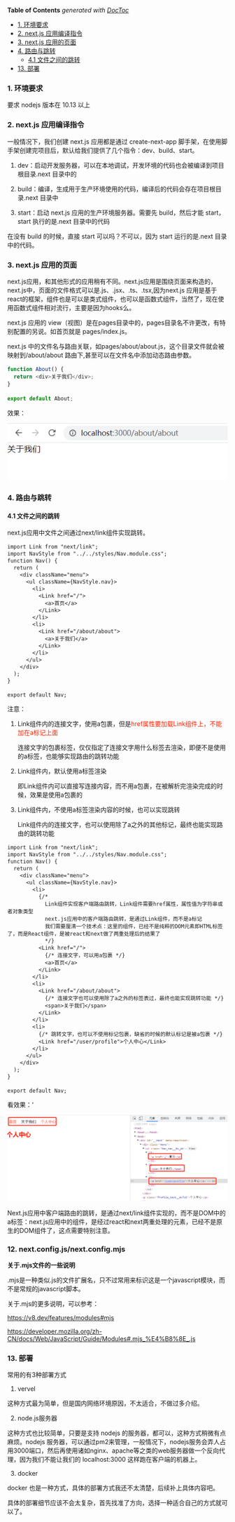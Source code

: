 <!-- START doctoc generated TOC please keep comment here to allow auto update -->
<!-- DON'T EDIT THIS SECTION, INSTEAD RE-RUN doctoc TO UPDATE -->
**Table of Contents**  *generated with [DocToc](https://github.com/thlorenz/doctoc)*

- [1. 环境要求](#1-%E7%8E%AF%E5%A2%83%E8%A6%81%E6%B1%82)
- [2. next.js 应用编译指令](#2-nextjs-%E5%BA%94%E7%94%A8%E7%BC%96%E8%AF%91%E6%8C%87%E4%BB%A4)
- [3. next.js 应用的页面](#3-nextjs-%E5%BA%94%E7%94%A8%E7%9A%84%E9%A1%B5%E9%9D%A2)
- [4. 路由与跳转](#4-%E8%B7%AF%E7%94%B1%E4%B8%8E%E8%B7%B3%E8%BD%AC)
  - [4.1 文件之间的跳转](#41-%E6%96%87%E4%BB%B6%E4%B9%8B%E9%97%B4%E7%9A%84%E8%B7%B3%E8%BD%AC)
- [13. 部署](#13-%E9%83%A8%E7%BD%B2)

<!-- END doctoc generated TOC please keep comment here to allow auto update -->

### 1. 环境要求

要求 nodejs 版本在 10.13 以上

### 2. next.js 应用编译指令

一般情况下，我们创建 next.js 应用都是通过 create-next-app 脚手架，在使用脚手架创建完项目后，默认给我们提供了几个指令：dev、build、start。

1. dev：启动开发服务器，可以在本地调试，开发环境的代码也会被编译到项目根目录.next 目录中的

2. build：编译，生成用于生产环境使用的代码，编译后的代码会存在项目根目录.next 目录中

3. start：启动 next.js 应用的生产环境服务器。需要先 build，然后才能 start，start 执行的是.next 目录中的代码

在没有 build 的时候，直接 start 可以吗？不可以，因为 start 运行的是.next 目录中的代码。

### 3. next.js 应用的页面

next.js应用，和其他形式的应用稍有不同。next.js应用是围绕页面来构造的，next.js中，页面的文件格式可以是.js、.jsx、.ts、.tsx,因为next.js 应用是基于react的框架，组件也是可以是类式组件，也可以是函数式组件，当然了，现在使用函数式组件相对流行，主要是因为hooks么。

next.js 应用的 view（视图）是在pages目录中的，pages目录名不许更改，有特别配置的另说。如首页就是 pages/index.js。

next.js 中的文件名与路由关联，如pages/about/about.js，这个目录文件就会被映射到/about/about 路由下,甚至可以在文件名中添加动态路由参数。

```javascript
function About() {
  return <div>关于我们</div>;
}

export default About;
```
效果：

![pages下的文件名映射路由效果](./images/i1.png)

### 4. 路由与跳转

#### 4.1 文件之间的跳转

next.js应用中文件之间通过next/link组件实现跳转。

```react
import Link from "next/link";
import NavStyle from "../../styles/Nav.module.css";
function Nav() {
  return (
    <div className="menu">
      <ul className={NavStyle.nav}>
        <li>
          <Link href="/">
            <a>首页</a>
          </Link>
        </li>
        <li>
          <Link href="/about/about">
            <a>关于我们</a>
          </Link>
        </li>
      </ul>
    </div>
  );
}

export default Nav;
```

注意：

1. Link组件内的连接文字，使用a包裹，但是<font color="#f20">href属性要加载Link组件上，不能加在a标记上面</font>

   连接文字的包裹标签，仅仅指定了连接文字用什么标签去渲染，即便不是使用的a标签，也能够实现路由的跳转功能

2. Link组件内，默认使用a标签渲染

   即Link组件内可以直接写连接内容，而不用a包裹，在被解析完渲染完成的时候，效果是使用a包裹的

3. Link组件内，不使用a标签渲染内容的时候，也可以实现跳转

   Link组件内的连接文字，也可以使用除了a之外的其他标记，最终也能实现路由的跳转功能

```react
import Link from "next/link";
import NavStyle from "../../styles/Nav.module.css";
function Nav() {
  return (
    <div className="menu">
      <ul className={NavStyle.nav}>
        <li>
          {/* 
            Link组件实现客户端路由跳转，Link组件需要href属性，属性值为字符串或者对象类型
            next.js应用中的客户端路由跳转，是通过Link组件，而不是a标记
            我们需要厘清一个技术点：这里的组件，已经不是纯粹的DOM元素即HTML标签了，而是React组件，是被react和next做了两重处理后的结果了
            */}
          <Link href="/">
            {/* 连接文字，可以用a包裹 */}
            <a>首页</a>
          </Link>
        </li>
        <li>
          <Link href="/about/about">
            {/* 连接文字也可以使用除了a之外的标签表过，最终也能实现跳转功能 */}
            <span>关于我们</span>
          </Link>
        </li>
        <li>
          {/* 跳转文字，也可以不使用标记包裹，缺省的时候的默认标记是被a包裹 */}
          <Link href="/user/profile">个人中心</Link>
        </li>
      </ul>
    </div>
  );
}

export default Nav;
```

看效果：‘

<img src="./images/i2.png" alt="next.js应用中的客户端路由跳转" style="zoom:67%;" />

Next.js应用中客户端路由的跳转，是通过next/link组件实现的，而不是DOM中的a标签：next.js应用中的组件，是经过react和next两重处理的元素，已经不是原生的DOM组件了，这点需要特别注意。

### 12. next.config.js/next.config.mjs

**关于.mjs文件的一些说明**

.mjs是一种类似.js的文件扩展名，只不过常用来标识这是一个javascript模块，而不是常规的javascript脚本。

关于.mjs的更多说明，可以参考：

https://v8.dev/features/modules#mjs

https://developer.mozilla.org/zh-CN/docs/Web/JavaScript/Guide/Modules#.mjs_%E4%B8%8E_.js



### 13. 部署

常用的有3种部署方式

1. vervel

这种方式最为简单，但是国内网络环境原因，不太适合，不做过多介绍。

2. node.js服务器

这种方式也比较简单，只要是支持 nodejs 的服务器，都可以，这种方式稍微有点麻烦。nodejs 服务器，可以通过pm2来管理，一般情况下，nodejs服务会弄人占用3000端口，然后再使用诸如nginx、apache等之类的web服务器做一个反向代理，因为我们不能让我们的 localhost:3000 这样跑在客户端的机器上。

3. docker

docker 也是一种方式，具体的部署方式我还不太清楚，后续补上具体内容吧。

具体的部署细节应该不会太复杂，首先找准了方向，选择一种适合自己的方式就可以了。
